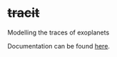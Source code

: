 # <s>tracit</s>
Modelling the traces of exoplanets

Documentation can be found [here](https://tracit.readthedocs.io/en/latest/#).
